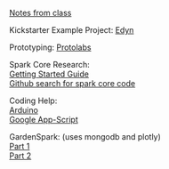 [Notes from class](https://docs.google.com/document/d/1fPFK3kU49oSKxZwH5_w8Ig2RxuLTEGf_ad0yTSy7Drs/edit)

Kickstarter Example Project: [Edyn](https://developers.google.com/apps-script/quickstart/docs)

Prototyping: [Protolabs](http://www.protolabs.com/)

Spark Core Research:  
[Getting Started Guide](http://docs.spark.io/)  
[Github search for spark core code](https://github.com/search?utf8=%E2%9C%93&q=spark+core)

Coding Help:  
[Arduino](http://arduino.cc/en/Tutorial/HomePage)  
[Google App-Script](https://developers.google.com/apps-script/overview)

GardenSpark: (uses mongodb and plotly)  
[Part 1](https://community.spark.io/t/gardenspark-using-the-spark-core-to-gather-plant-garden-environment-data-and-put-it-in-the-cloud-for-visualization-analysis-and-automation/6998)  
[Part 2](http://serdmanczyk.github.io/gardenspark/gardenspark-part-two-putting-it-in-the-cloud/)
